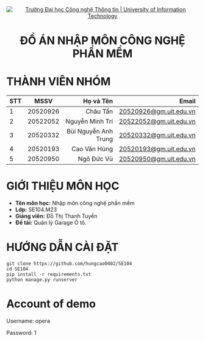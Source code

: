 <!-- Banner -->
<p align="center">
  <a href="https://www.uit.edu.vn/" title="Trường Đại học Công nghệ Thông tin" style="border: none;">
    <img src="https://i.imgur.com/WmMnSRt.png" alt="Trường Đại học Công nghệ Thông tin | University of Information Technology">
  </a>
</p>

<h1 align="center"><b>ĐỒ ÁN NHẬP MÔN CÔNG NGHỆ PHẦN MỀM</b></h1>

# THÀNH VIÊN NHÓM

| STT    | MSSV          | Họ và Tên              | Email                   |
| ------ |:-------------:| ----------------------:|------------------------:|
| 1      | 20520926      | Châu Tấn               |20520926@gm.uit.edu.vn   |
| 2      | 20522052      | Nguyễn Minh Trí        |20522052@gm.uit.edu.vn   |
| 3      | 20520332      | Bùi Nguyễn Anh Trung   |20520332@gm.uit.edu.vn   |
| 4      | 20520193      | Cao Văn Hùng           |20520193@gm.uit.edu.vn   |
| 5      | 20520950      | Ngô Đức Vũ             |20520950@gm.uit.edu.vn   |

<h1> GIỚI THIỆU MÔN HỌC</h1>

* **Tên môn học:** Nhập môn công nghệ phần mềm
* **Lớp:**  SE104.M23
* **Giảng viên:** Đỗ Thị Thanh Tuyền
* **Đề tài:** Quản lý Garage Ô tô.

# HƯỚNG DẪN CÀI ĐẶT
```
git clone https://github.com/hungcao0402/SE104
cd SE104
pip install -r requirements.txt
python manage.py runserver
```
<p>
<h1>Account of demo</h1>
<p>Username: opera</p>
<p>Password: 1</p>
</p>

